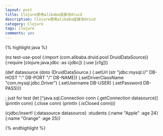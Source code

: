 ```yaml
---
layout: post
title: Clojure使用alibaba连接池druid
description: Clojure使用alibaba连接池druid
category: Clojure
tags: Clojure
comments: yes
---
```


{% highlight java %}

(ns test-use-pool
  (:import (com.alibaba.druid.pool DruidDataSource))
  (:require [clojure.java.jdbc :as cjdbc])
  (:use [cfg]))

(def datasource (doto (DruidDataSource.)
                  (.setUrl (str "jdbc:mysql://" DB-HOST ":" DB-PORT "/" DB-NAME))
                  (.setDriverClassName "com.mysql.jdbc.Driver")
                  (.setUsername DB-USER)
                  (.setPassword DB-PASS)))

; just for test
(let [^java.sql.Connection conn (.getConnection datasource)]
  (println conn)
  (.close conn)
  (println (.isClosed conn)))

(cjdbc/insert! {:datasource datasource} :students
               {:name "Apple" :age 24}
               {:name "Orange" :age 25})

{% endhighlight %}
